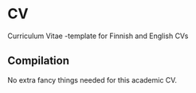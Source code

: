 # CV
Curriculum Vitae -template for Finnish and English CVs

## Compilation
No extra fancy things needed for this academic CV.
